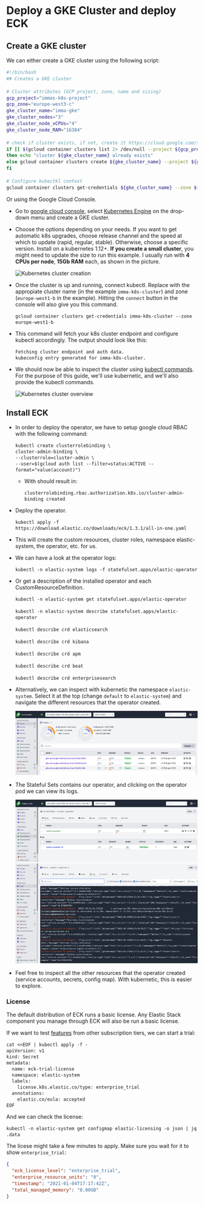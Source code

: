 # Deploy a GKE Cluster and deploy ECK

## Create a GKE cluster

We can either create a GKE cluster using the following script:

```bash
#!/bin/bash
## Creates a GKE cluster

# Cluster attributes (GCP project, zone, name and sizing)
gcp_project="immas-k8s-project"
gcp_zone="europe-west3-c"
gke_cluster_name="imma-gke"
gke_cluster_nodes="3"
gke_cluster_node_vCPUs="4"
gke_cluster_node_RAM="16384"

# check if cluster exists, if not, create it https://cloud.google.com/sdk/gcloud/reference/container/clusters/create
if [[ $(gcloud container clusters list 2> /dev/null --project ${gcp_project} | grep ${gke_cluster_name} | wc -l) -gt 0 ]]
then echo "cluster ${gke_cluster_name} already exists"
else gcloud container clusters create ${gke_cluster_name} --project ${gcp_project} --zone=${gcp_zone} --num-nodes=$gke_cluster_nodes --machine-type=custom-$gke_cluster_node_vCPUs-$gke_cluster_node_RAM  --quiet;
fi

# Configure kubectkl context
gcloud container clusters get-credentials ${gke_cluster_name} --zone ${gcp_zone}  --project ${gcp_project}
```

Or using the Google Cloud Console.

- Go to [google cloud console](https://console.cloud.google.com), select [Kubernetes Engine](https://console.cloud.google.com/kubernetes/list) on the drop-down menu and create a GKE cluster.
- Choose the options depending on your needs. If you want to get automatic k8s upgrades, choose release channel and the speed at which to update (rapid, regular, stable). Otherwise, choose a specific version. Install on a kubernetes 1.12+. **If you create a small cluster**, you might need to update the size to run this example. I usually run with **4 CPUs per node**, **15Gb RAM** each, as shown in the picture.

    ![Kubernetes cluster creation](./img/gke-creation.png)

- Once the cluster is up and running, connect kubectl. Replace with the appropiate cluster name (in the example `imma-k8s-cluster`) and zone (`europe-west1-b` in the example). Hitting the `connect` button in the console will also give you this command.

    ```shell
    gcloud container clusters get-credentials imma-k8s-cluster --zone europe-west1-b
    ```

- This command will fetch your k8s cluster endpoint and configure kubectl accordingly. The output should look like this:

    ```shell
    Fetching cluster endpoint and auth data.
    kubeconfig entry generated for imma-k8s-cluster.
    ```

- We should now be able to inspect the cluster using [kubectl commands](https://kubernetes.io/docs/reference/kubectl/cheatsheet/). For the purpose of this guide, we'll use kubernetic, and we'll also provide the kubectl commands.

    ![Kubernetes cluster overview](./img/kubernetic-1.png)

## Install ECK

- In order to deploy the operator, we have to setup google cloud RBAC with the following command:

    ```shell
    kubectl create clusterrolebinding \
    cluster-admin-binding \
    --clusterrole=cluster-admin \
    --user=$(gcloud auth list --filter=status:ACTIVE --format="value(account)")
    ```

    - With should result in:

        ```shell
        clusterrolebinding.rbac.authorization.k8s.io/cluster-admin-binding created
        ```

- Deploy the operator.

    ```shell
    kubectl apply -f https://download.elastic.co/downloads/eck/1.3.1/all-in-one.yaml
    ```

- This will create the custom resources, cluster roles, namespace elastic-system, the operator, etc. for us.
- We can have a look at the operator logs:

    ```shell
    kubectl -n elastic-system logs -f statefulset.apps/elastic-operator
    ```

- Or get a description of the installed operator and each CustomResourceDefinition.

    ```shell
    kubectl -n elastic-system get statefulset.apps/elastic-operator

    kubectl -n elastic-system describe statefulset.apps/elastic-operator
    
    kubectl describe crd elasticsearch
    
    kubectl describe crd kibana
    
    kubectl describe crd apm

    kubectl describe crd beat

    kubectl describe crd enterprisesearch
    ```

- Alternatively, we can inspect with kubernetic the namespace `elastic-system`. Select it at the top (change `default` to `elastic-system`) and navigate the different resources that the operator created.

    ![ECK Stateful Set](./img/kubernetic-2.png)

- The Stateful Sets contains our operator, and clicking on the operator pod we can view its logs.

    ![Operator](./img/kubernetic-3.png)
    ![Operator Logs](./img/kubernetic-4.png)

- Feel free to inspect all the other resources that the operator created (service accounts, secrets, config map). With kubernetic, this is easier to explore.

### License

The default distribution of ECK runs a basic license. Any Elastic Stack component you manage through ECK will also be run a basic license. 

If we want to test [features](https://www.elastic.co/subscriptions) from other subscription tiers, we can start a trial:

```shell
cat <<EOF | kubectl apply -f -
apiVersion: v1
kind: Secret
metadata:
  name: eck-trial-license
  namespace: elastic-system
  labels:
    license.k8s.elastic.co/type: enterprise_trial
  annotations:
    elastic.co/eula: accepted 
EOF
```

And we can check the license:

```shell
kubectl -n elastic-system get configmap elastic-licensing -o json | jq .data
```

The licese might take a few minutes to apply. Make sure you wait for it to show `enterprise_trial`:

```json
{
  "eck_license_level": "enterprise_trial",
  "enterprise_resource_units": "0",
  "timestamp": "2021-01-04T17:17:42Z",
  "total_managed_memory": "0.00GB"
}
```